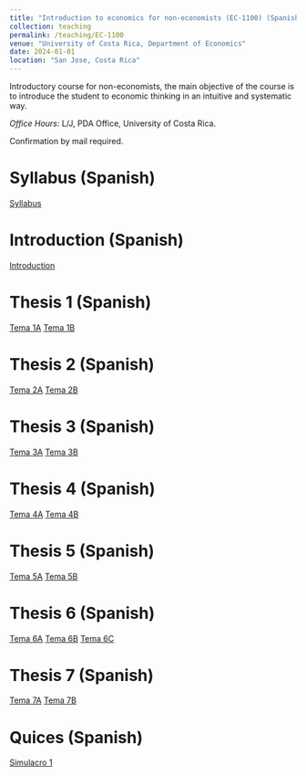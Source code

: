 ```yaml
---
title: "Introduction to economics for non-economists (EC-1100) (Spanish)"
collection: teaching
permalink: /teaching/EC-1100
venue: "University of Costa Rica, Department of Economics"
date: 2024-01-01
location: "San Jose, Costa Rica"
---
```


Introductory course for non-economists, the main objective of the course is to introduce the student to economic thinking in an intuitive and systematic way.

*Office Hours:* L/J, PDA Office, University of Costa Rica. 

Confirmation by mail required. 

Syllabus (Spanish)
======

[Syllabus](https://drive.google.com/file/d/1eO9tGJSI9_KFTG77oqCg5Gyv5EL8N6Kn/view?usp=sharing)

Introduction (Spanish)
======

[Introduction](https://docs.google.com/presentation/d/1w0JASI6uEB92qzdzycBTopXFTeTlesWD/edit?usp=sharing&ouid=106209913056161783741&rtpof=true&sd=true)

Thesis 1 (Spanish)
======

[Tema 1A](https://drive.google.com/file/d/1c44zjo6aPJrnC7Yse47Xzkn4_PXwBudi/view?usp=sharing)
[Tema 1B](https://drive.google.com/file/d/1dbtHKcYGiQFMgRYYFdbbcrdOLUJ7032j/view?usp=sharing)

Thesis 2 (Spanish)
======

[Tema 2A](https://drive.google.com/file/d/1FqBQ9x3BnmmvQ5eye-OVOu_T4bx8z-sJ/view?usp=sharing)
[Tema 2B](https://drive.google.com/file/d/1uFr-zzED2niUycqVP_mZJ5O3MuBbsMhA/view?usp=sharing)

Thesis 3 (Spanish)
======

[Tema 3A](https://drive.google.com/file/d/1LUHDFjKwdZS75J2nhiUtWy03lbbEEF32/view?usp=sharing)
[Tema 3B](https://drive.google.com/file/d/1VjUkF13xFJEHDdS_lGZqPBD9L6sdnZeb/view?usp=sharing)



Thesis 4 (Spanish)
======

[Tema 4A](https://drive.google.com/file/d/19wiUT9ed3064cPdT7zpAK2w9hCPQA7Q3/view?usp=sharing)
[Tema 4B](https://drive.google.com/file/d/1rb056_ppyAFEkvuJS14ANJ1QIi9BF_Gv/view?usp=sharing)

Thesis 5 (Spanish)
======

[Tema 5A](https://drive.google.com/file/d/1uf8LyDuD7MEEIa4cU1a-7uDujsppFKaB/view?usp=sharing)
[Tema 5B](https://drive.google.com/file/d/1DlKEQCtiV-pGV_d03tJPXAcTI1axDRDS/view?usp=sharing)

Thesis 6 (Spanish)
======

[Tema 6A](https://drive.google.com/file/d/159b5ujYhkYokHya3XTgOboYOwm_kXU7p/view?usp=sharing)
[Tema 6B](https://drive.google.com/file/d/1KSNgWr67qqpMdaL__YgD77DH3d5V86ci/view?usp=sharing)
[Tema 6C](https://drive.google.com/file/d/12Fj6YmJHxRjRmPYlc0BFovkxX0D4xsFR/view?usp=sharing)

Thesis 7 (Spanish)
======

[Tema 7A](https://drive.google.com/file/d/1kg5HBuqNpmcxhzX3CpjkzmghoI9lqgju/view?usp=sharing)
[Tema 7B](https://drive.google.com/file/d/13XKRr_1twpE0u9SCrVrllU7UL6ZCu23h/view?usp=sharing)


Quices (Spanish)
======

[Simulacro 1](https://drive.google.com/file/d/1n-Lym4XhRZNuKVj0_G4VyD_s-mkiZ8Lz/view?usp=sharing)

